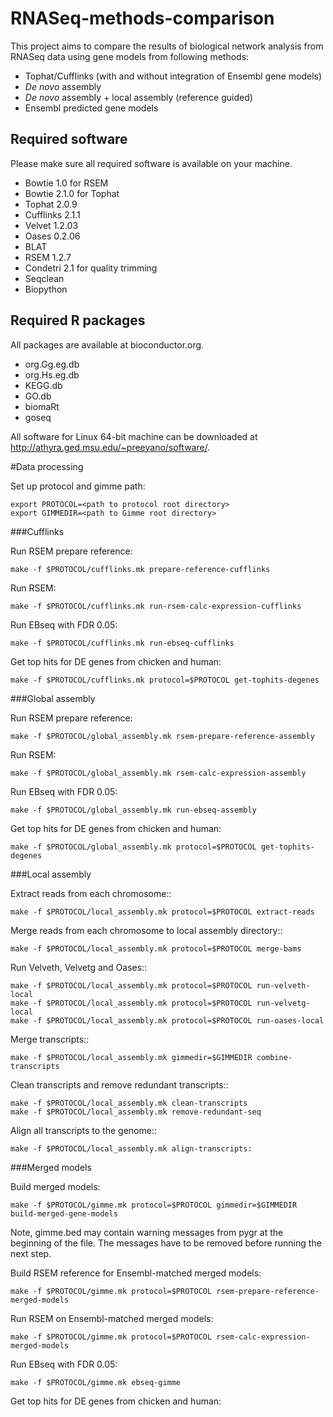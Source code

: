 RNASeq-methods-comparison
=========================

This project aims to compare the results of biological network analysis
from RNASeq data using gene models from following methods:
* Tophat/Cufflinks (with and without integration of Ensembl gene models)
* _De novo_ assembly
* _De novo_ assembly + local assembly (reference guided)
* Ensembl predicted gene models

Required software
-----------------

Please make sure all required software is available on your machine.
* Bowtie 1.0 for RSEM
* Bowtie 2.1.0 for Tophat
* Tophat 2.0.9
* Cufflinks 2.1.1
* Velvet 1.2.03
* Oases 0.2.06
* BLAT
* RSEM 1.2.7
* Condetri 2.1 for quality trimming
* Seqclean
* Biopython

Required R packages
-------------------

All packages are available at bioconductor.org.

* org.Gg.eg.db
* org.Hs.eg.db
* KEGG.db
* GO.db
* biomaRt
* goseq

All software for Linux 64-bit machine can be downloaded at
http://athyra.ged.msu.edu/~preeyano/software/.

#Data processing

Set up protocol and gimme path:

    export PROTOCOL=<path to protocol root directory>
    export GIMMEDIR=<path to Gimme root directory>

###Cufflinks 

Run RSEM prepare reference:

    make -f $PROTOCOL/cufflinks.mk prepare-reference-cufflinks

Run RSEM:

    make -f $PROTOCOL/cufflinks.mk run-rsem-calc-expression-cufflinks

Run EBseq with FDR 0.05:

    make -f $PROTOCOL/cufflinks.mk run-ebseq-cufflinks

Get top hits for DE genes from chicken and human:

    make -f $PROTOCOL/cufflinks.mk protocol=$PROTOCOL get-tophits-degenes

###Global assembly

Run RSEM prepare reference:

    make -f $PROTOCOL/global_assembly.mk rsem-prepare-reference-assembly

Run RSEM:

    make -f $PROTOCOL/global_assembly.mk rsem-calc-expression-assembly

Run EBseq with FDR 0.05:

    make -f $PROTOCOL/global_assembly.mk run-ebseq-assembly

Get top hits for DE genes from chicken and human:

    make -f $PROTOCOL/global_assembly.mk protocol=$PROTOCOL get-tophits-degenes

###Local assembly

Extract reads from each chromosome::

    make -f $PROTOCOL/local_assembly.mk protocol=$PROTOCOL extract-reads

Merge reads from each chromosome to local assembly directory::

    make -f $PROTOCOL/local_assembly.mk protocol=$PROTOCOL merge-bams

Run Velveth, Velvetg and Oases::

    make -f $PROTOCOL/local_assembly.mk protocol=$PROTOCOL run-velveth-local
    make -f $PROTOCOL/local_assembly.mk protocol=$PROTOCOL run-velvetg-local
    make -f $PROTOCOL/local_assembly.mk protocol=$PROTOCOL run-oases-local

Merge transcripts::

    make -f $PROTOCOL/local_assembly.mk gimmedir=$GIMMEDIR combine-transcripts

Clean transcripts and remove redundant transcripts::

    make -f $PROTOCOL/local_assembly.mk clean-transcripts
    make -f $PROTOCOL/local_assembly.mk remove-redundant-seq

Align all transcripts to the genome::

    make -f $PROTOCOL/local_assembly.mk align-transcripts:

###Merged models

Build merged models:

    make -f $PROTOCOL/gimme.mk protocol=$PROTOCOL gimmedir=$GIMMEDIR build-merged-gene-models

Note, gimme.bed may contain warning messages from pygr at the beginning of the file.
The messages have to be removed before running the next step.

Build RSEM reference for Ensembl-matched merged models:

    make -f $PROTOCOL/gimme.mk protocol=$PROTOCOL rsem-prepare-reference-merged-models

Run RSEM on Ensembl-matched merged models:

    make -f $PROTOCOL/gimme.mk protocol=$PROTOCOL rsem-calc-expression-merged-models

Run EBseq with FDR 0.05:

    make -f $PROTOCOL/gimme.mk ebseq-gimme

Get top hits for DE genes from chicken and human:

